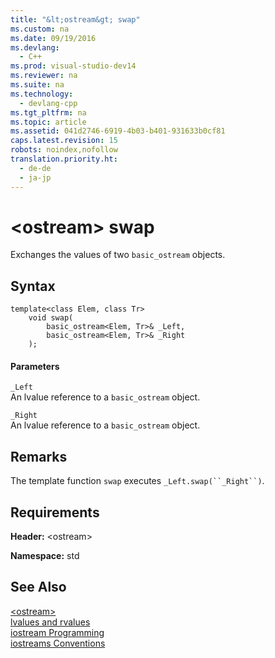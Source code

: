 ```yaml
---
title: "&lt;ostream&gt; swap"
ms.custom: na
ms.date: 09/19/2016
ms.devlang: 
  - C++
ms.prod: visual-studio-dev14
ms.reviewer: na
ms.suite: na
ms.technology: 
  - devlang-cpp
ms.tgt_pltfrm: na
ms.topic: article
ms.assetid: 041d2746-6919-4b03-b401-931633b0cf81
caps.latest.revision: 15
robots: noindex,nofollow
translation.priority.ht: 
  - de-de
  - ja-jp
---
```

# &lt;ostream&gt; swap
Exchanges the values of two `basic_ostream` objects.  
  
## Syntax  
  
```  
template<class Elem, class Tr>  
    void swap(  
        basic_ostream<Elem, Tr>& _Left,  
        basic_ostream<Elem, Tr>& _Right  
    );  
```  
  
#### Parameters  
 `_Left`  
 An lvalue reference to a `basic_ostream` object.  
  
 `_Right`  
 An lvalue reference to a `basic_ostream` object.  
  
## Remarks  
 The template function `swap` executes `_Left.swap(``_Right``)`.  
  
## Requirements  
 **Header:** <ostream\>  
  
 **Namespace:** std  
  
## See Also  
 [<ostream\>](../vs140/-ostream-.md)   
 [lvalues and rvalues](../vs140/Lvalues-and-Rvalues--Visual-C---.md)   
 [iostream Programming](../vs140/iostream-Programming.md)   
 [iostreams Conventions](../vs140/iostreams-Conventions.md)